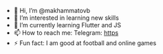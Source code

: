 - 👋 Hi, I’m @makhammatovb
- 👀 I’m interested in learning new skills
- 🌱 I’m currently learning Flutter and JS
- 📫 How to reach me: Telegram: [https](t.me/mr_makhammatov)
- ⚡ Fun fact: I am good at football and online games

<!---
makhammatovb/makhammatovb is a ✨ special ✨ repository because its `README.md` (this file) appears on your GitHub profile.
You can click the Preview link to take a look at your changes.
--->
